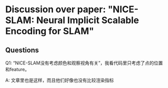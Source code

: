 # Discussion over paper: "NICE-SLAM: Neural Implicit Scalable Encoding for SLAM"

## Questions

Q1: “NICE-SLAM没有考虑颜色和观察视角有关”，我看代码里只考虑了点的位置和feature。

A: 文章里也是这样，而且他们好像也没有比较渲染指标
